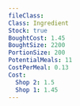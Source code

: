 ```yaml
---
fileClass: 
Class: Ingredient
Stock: true
BoughtCost: 1.45
BoughtSize: 2200
PortionSize: 200
PotentialMeals: 11
CostPerMeal: 0.13
Cost: 
  Shop 2: 1.5
  Shop 1: 1.45
---
```

